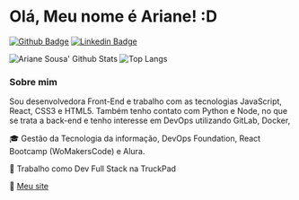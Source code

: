 # Olá, Meu nome é Ariane! :D 

[![Github Badge](https://img.shields.io/badge/-Github-000?style=flat-square&logo=Github&logoColor=white&link=https://github.com/ariane011)](https://github.com/ariane011)
[![Linkedin Badge](https://img.shields.io/badge/-LinkedIn-blue?style=flat-square&logo=Linkedin&logoColor=white&link=https://www.linkedin.com/in/agsousa/)](https://www.linkedin.com/in/agsousa/) 

![Ariane Sousa' Github Stats](https://github-readme-stats.vercel.app/api?username=ariane011&show_icons=true&theme=tokyowhite)
![Top Langs](https://github-readme-stats.vercel.app/api/top-langs/?username=ariane011&layout=compact&theme=white)

### Sobre mim
Sou desenvolvedora Front-End e trabalho com as tecnologias JavaScript, React, CSS3 e HTML5. Também tenho contato com Python e Node, no que se trata a back-end e tenho interesse em DevOps utilizando GitLab, Docker, 

🎓 Gestão da Tecnologia da informação, DevOps Foundation, React Bootcamp (WoMakersCode) e Alura.

💼 Trabalho como Dev Full Stack na TruckPad

🚀 [Meu site](https://ariane011.github.io/portfolio/) 
